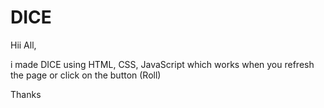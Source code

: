 # DICE

Hii All, 

i made DICE using HTML, CSS, JavaScript which works when you refresh the page or click on the button (Roll)

Thanks
